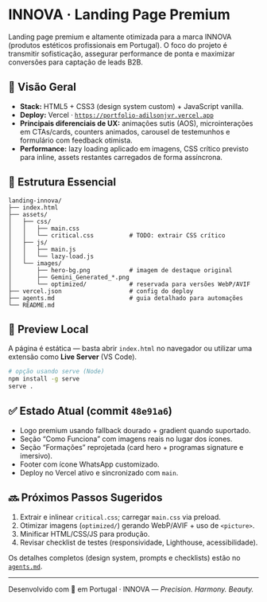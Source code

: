 # INNOVA · Landing Page Premium

Landing page premium e altamente otimizada para a marca INNOVA (produtos estéticos profissionais em Portugal). O foco do projeto é transmitir sofisticação, assegurar performance de ponta e maximizar conversões para captação de leads B2B.

## 🧭 Visão Geral

- **Stack:** HTML5 + CSS3 (design system custom) + JavaScript vanilla.
- **Deploy:** Vercel · [`https://portfolio-adilsonjvr.vercel.app`](https://portfolio-adilsonjvr.vercel.app)
- **Principais diferenciais de UX:** animações sutis (AOS), microinterações em CTAs/cards, counters animados, carousel de testemunhos e formulário com feedback otimista.
- **Performance:** lazy loading aplicado em imagens, CSS crítico previsto para inline, assets restantes carregados de forma assíncrona.

## 📂 Estrutura Essencial

```
landing-innova/
├── index.html
├── assets/
│   ├── css/
│   │   ├── main.css
│   │   └── critical.css          # TODO: extrair CSS crítico
│   ├── js/
│   │   ├── main.js
│   │   └── lazy-load.js
│   └── images/
│       ├── hero-bg.png           # imagem de destaque original
│       ├── Gemini_Generated_*.png
│       └── optimized/            # reservada para versões WebP/AVIF
├── vercel.json                   # config do deploy
├── agents.md                     # guia detalhado para automações
└── README.md
```

## 🚀 Preview Local

A página é estática — basta abrir `index.html` no navegador ou utilizar uma extensão como **Live Server** (VS Code).

```bash
# opção usando serve (Node)
npm install -g serve
serve .
```

## ✅ Estado Atual (commit `48e91a6`)

- Logo premium usando fallback dourado + gradient quando suportado.
- Seção “Como Funciona” com imagens reais no lugar dos ícones.
- Seção “Formações” reprojetada (card hero + programas signature e imersivo).
- Footer com ícone WhatsApp customizado.
- Deploy no Vercel ativo e sincronizado com `main`.

## 🔜 Próximos Passos Sugeridos

1. Extrair e inlinear `critical.css`; carregar `main.css` via preload.
2. Otimizar imagens (`optimized/`) gerando WebP/AVIF + uso de `<picture>`.
3. Minificar HTML/CSS/JS para produção.
4. Revisar checklist de testes (responsividade, Lighthouse, acessibilidade).

Os detalhes completos (design system, prompts e checklists) estão no [`agents.md`](agents.md).

---

Desenvolvido com 💛 em Portugal · INNOVA — *Precision. Harmony. Beauty.*

